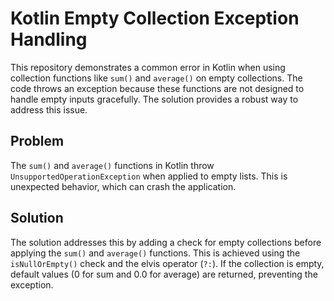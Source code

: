 # Kotlin Empty Collection Exception Handling

This repository demonstrates a common error in Kotlin when using collection functions like `sum()` and `average()` on empty collections.  The code throws an exception because these functions are not designed to handle empty inputs gracefully. The solution provides a robust way to address this issue.

## Problem

The `sum()` and `average()` functions in Kotlin throw `UnsupportedOperationException` when applied to empty lists. This is unexpected behavior, which can crash the application.

## Solution

The solution addresses this by adding a check for empty collections before applying the `sum()` and `average()` functions. This is achieved using the `isNullOrEmpty()` check and the elvis operator (`?:`). If the collection is empty, default values (0 for sum and 0.0 for average) are returned, preventing the exception.
